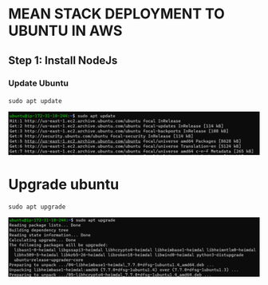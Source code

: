 # MEAN STACK DEPLOYMENT TO UBUNTU IN AWS

## Step 1: Install NodeJs

### Update Ubuntu

`sudo apt update`

![Update Ubuntu](./images/sudo-apt-update.png)

# Upgrade ubuntu

`sudo apt upgrade`

![Upgrade Ubuntu](./images/sudo-apt-upgrade.png)